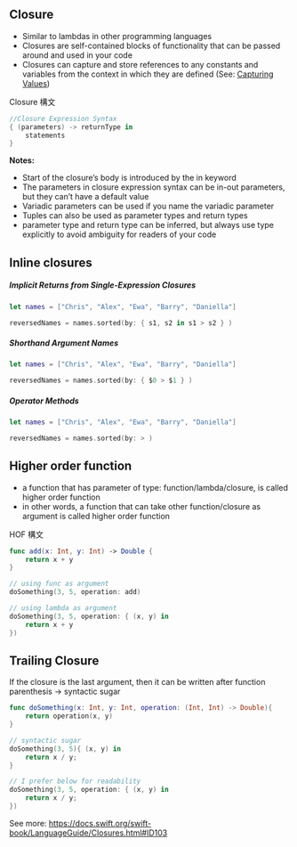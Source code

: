 ## Closure
* Similar to lambdas in other programming languages
* Closures are self-contained blocks of functionality that can be passed around and used in your code
* Closures can capture and store references to any constants and variables from the context in which they are defined (See: [Capturing Values](https://docs.swift.org/swift-book/LanguageGuide/Closures.html#ID103))

Closure 構文
```swift
//Closure Expression Syntax
{ (parameters) -> returnType in
    statements
}
```

**Notes:**
* Start of the closure’s body is introduced by the in keyword
* The parameters in closure expression syntax can be in-out parameters, but they can’t have a default value
* Variadic parameters can be used if you name the variadic parameter
* Tuples can also be used as parameter types and return types
* parameter type and return type can be inferred, but always use type explicitly to avoid ambiguity for readers of your code

## Inline closures
##### Implicit Returns from Single-Expression Closures
```swift
let names = ["Chris", "Alex", "Ewa", "Barry", "Daniella"]

reversedNames = names.sorted(by: { s1, s2 in s1 > s2 } )
```

##### Shorthand Argument Names
```swift
let names = ["Chris", "Alex", "Ewa", "Barry", "Daniella"]

reversedNames = names.sorted(by: { $0 > $1 } )
```

##### Operator Methods
```swift
let names = ["Chris", "Alex", "Ewa", "Barry", "Daniella"]

reversedNames = names.sorted(by: > )
```

## Higher order function
* a function that has parameter of type: function/lambda/closure, is called higher order function
* in other words, a function that can take other function/closure as argument is called higher order function

HOF 構文
```swift
func add(x: Int, y: Int) -> Double {
	return x + y
}

// using func as argument
doSomething(3, 5, operation: add)

// using lambda as argument
doSomething(3, 5, operation: { (x, y) in 
	return x + y
})
```

## Trailing Closure
If the closure is the last argument, then it can be written after function parenthesis -> syntactic sugar
```swift
func doSomething(x: Int, y: Int, operation: (Int, Int) -> Double){
	return operation(x, y)
}

// syntactic sugar
doSomething(3, 5){ (x, y) in 
	return x / y;
}

// I prefer below for readability
doSomething(3, 5, operation: { (x, y) in 
	return x / y;
})
```

See more: https://docs.swift.org/swift-book/LanguageGuide/Closures.html#ID103
